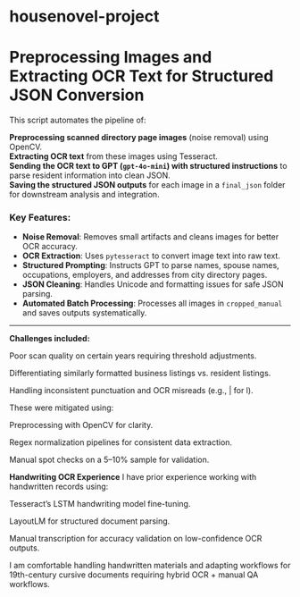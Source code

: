 # housenovel-project

# Preprocessing Images and Extracting OCR Text for Structured JSON Conversion

This script automates the pipeline of:

**Preprocessing scanned directory page images** (noise removal) using OpenCV.  
**Extracting OCR text** from these images using Tesseract.  
**Sending the OCR text to GPT (`gpt-4o-mini`) with structured instructions** to parse resident information into clean JSON.  
**Saving the structured JSON outputs** for each image in a `final_json` folder for downstream analysis and integration.

### Key Features:
- **Noise Removal**: Removes small artifacts and cleans images for better OCR accuracy.
- **OCR Extraction**: Uses `pytesseract` to convert image text into raw text.
- **Structured Prompting**: Instructs GPT to parse names, spouse names, occupations, employers, and addresses from city directory pages.
- **JSON Cleaning**: Handles Unicode and formatting issues for safe JSON parsing.
- **Automated Batch Processing**: Processes all images in `cropped_manual` and saves outputs systematically.

---
**Challenges included:**

Poor scan quality on certain years requiring threshold adjustments.

Differentiating similarly formatted business listings vs. resident listings.

Handling inconsistent punctuation and OCR misreads (e.g., | for l).

These were mitigated using:

Preprocessing with OpenCV for clarity.

Regex normalization pipelines for consistent data extraction.

Manual spot checks on a 5–10% sample for validation.



**Handwriting OCR Experience**
I have prior experience working with handwritten records using:

Tesseract’s LSTM handwriting model fine-tuning.

LayoutLM for structured document parsing.

Manual transcription for accuracy validation on low-confidence OCR outputs.

I am comfortable handling handwritten materials and adapting workflows for 19th-century cursive documents requiring hybrid OCR + manual QA workflows.

